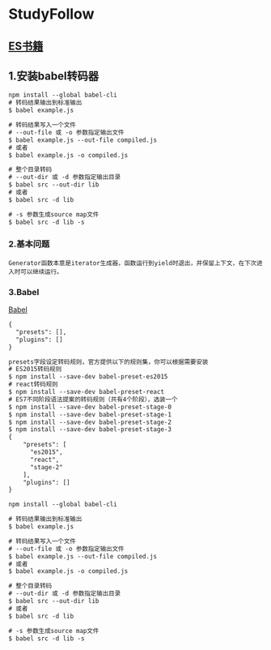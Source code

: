 # StudyFollow

<h2><a href="http://es6.ruanyifeng.com/#docs/intro">ES书籍</a></h2>

## 1.安装babel转码器
``` html
npm install --global babel-cli
# 转码结果输出到标准输出
$ babel example.js

# 转码结果写入一个文件
# --out-file 或 -o 参数指定输出文件
$ babel example.js --out-file compiled.js
# 或者
$ babel example.js -o compiled.js

# 整个目录转码
# --out-dir 或 -d 参数指定输出目录
$ babel src --out-dir lib
# 或者
$ babel src -d lib

# -s 参数生成source map文件
$ babel src -d lib -s

```

### 2.基本问题
```
Generator函数本意是iterator生成器，函数运行到yield时退出，并保留上下文，在下次进入时可以继续运行。

```

### 3.Babel
[Babel](http://www.ruanyifeng.com/blog/2016/01/babel.html)
```html
{
  "presets": [],
  "plugins": []
}

presets字段设定转码规则，官方提供以下的规则集，你可以根据需要安装
# ES2015转码规则
$ npm install --save-dev babel-preset-es2015
# react转码规则
$ npm install --save-dev babel-preset-react
# ES7不同阶段语法提案的转码规则（共有4个阶段），选装一个
$ npm install --save-dev babel-preset-stage-0
$ npm install --save-dev babel-preset-stage-1
$ npm install --save-dev babel-preset-stage-2
$ npm install --save-dev babel-preset-stage-3
{
    "presets": [
      "es2015",
      "react",
      "stage-2"
    ],
    "plugins": []
}

npm install --global babel-cli

# 转码结果输出到标准输出
$ babel example.js

# 转码结果写入一个文件
# --out-file 或 -o 参数指定输出文件
$ babel example.js --out-file compiled.js
# 或者
$ babel example.js -o compiled.js

# 整个目录转码
# --out-dir 或 -d 参数指定输出目录
$ babel src --out-dir lib
# 或者
$ babel src -d lib

# -s 参数生成source map文件
$ babel src -d lib -s

```